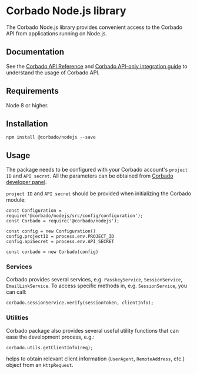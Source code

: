 # Corbado Node.js library 

The Corbado Node.js library provides convenient access to the Corbado API from applications running on Node.js.

## Documentation 

See the [Corbado API Reference](https://api.corbado.com/docs/api/) and [Corbado API-only integration guide](https://docs.corbado.com/integrations/api-only) to understand the usage of Corbado API. 

## Requirements 

Node 8 or higher. 

## Installation 

```npm install @corbado/nodejs --save```


## Usage 

The package needs to be configured with your Corbado account's ```project ID``` and ```API secret```. All the parameters can be obtained from [Corbado developer panel](https://app.corbado.com). 

```project ID``` and ```API secret``` should be provided when initializing the Corbado module:


```
const Configuration = require('@corbado/nodejs/src/config/configuration');
const Corbado = require('@corbado/nodejs');

const config = new Configuration()
config.projectID = process.env.PROJECT_ID
config.apiSecret = process.env.API_SECRET

const corbado = new Corbado(config)

```

### Services 

Corbado provides several services, e.g. ```PasskeyService```, ```SessionService```, ```EmailLinkService```.
To access specific methods in, e.g. ```SessionService```, you can call:

```
corbado.sessionService.verify(sessionToken, clientInfo);
```

### Utilities

Corbado package also provides several useful utility functions that can ease the development process, e.g.:
```
corbado.utils.getClientInfo(req);
```
helps to obtain relevant client information (```UserAgent```, ```RemoteAddress```, etc.) object from an ```HttpRequest```.

